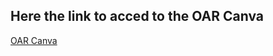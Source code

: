 ## Here the link to acced to the OAR Canva
[OAR Canva](https://docs.google.com/spreadsheets/d/14qTAqlsQRvmti4mhUpFe2ie0Bf6zCs42VKrkcYm455s/edit?usp=sharing)
